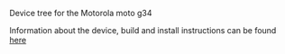 Device tree for the Motorola moto g34

Information about the device, build and install instructions can be found [here](http://wiki.lineageos.org/devices/fogos/)
